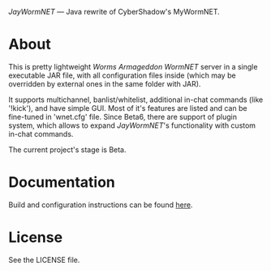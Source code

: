 *JayWormNET* — Java rewrite of CyberShadow's MyWormNET.

About
=====

This is pretty lightweight *Worms Armageddon WormNET* server
in a single executable JAR file, with all configuration files inside
(which may be overridden by external ones in the same folder with JAR).

It supports multichannel, banlist/whitelist, additional in-chat commands
(like '!kick'), and have simple GUI. Most of it's features are listed and
can be fine-tuned in 'wnet.cfg' file. Since Beta6, there are support of plugin system,
which allows to expand *JayWormNET*'s functionality with custom in-chat commands.

The current project's stage is Beta.

Documentation
=============

Build and configuration instructions can be found [here](http://jaywormnet.readthedocs.org/).

License
=======

See the LICENSE file.

